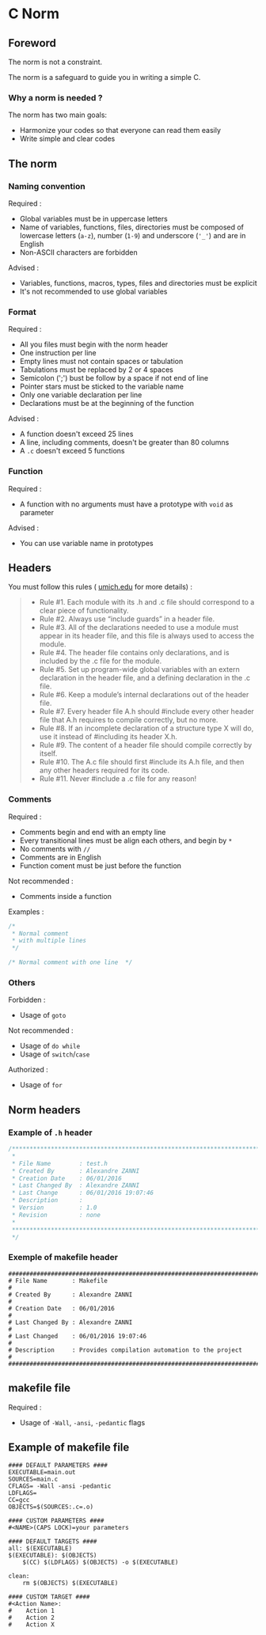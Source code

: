 # C Norm

## Foreword

The norm is not a constraint.

The norm is a safeguard to guide you in writing a simple C.

### Why a norm is needed ?

The norm has two main goals:

+ Harmonize your codes so that everyone can read them easily
+ Write simple and clear codes

## The norm

### Naming convention

Required :
* Global variables must be in uppercase letters
* Name of variables, functions, files, directories must be composed of lowercase letters (`a-z`), number (`1-9`) and underscore (`'_'`) and are in English
* Non-ASCII characters are forbidden

Advised :
* Variables, functions, macros, types, files and directories must be explicit
* It's not recommended to use global variables

### Format

Required :
* All you files must begin with the norm header
* One instruction per line
* Empty lines must not contain spaces or tabulation
* Tabulations must be replaced by 2 or 4 spaces
* Semicolon (';') bust be follow by a space if not end of line
* Pointer stars must be sticked to the variable name
* Only one variable declaration per line
* Declarations must be at the beginning of the function

Advised :
* A function doesn't exceed 25 lines
* A line, including comments, doesn't be greater than 80 columns
* A `.c` doesn't exceed 5 functions


### Function

Required :
* A function with no arguments must have a prototype with `void` as parameter

Advised :
* You can use variable name in prototypes

## Headers

You must follow this rules ( [umich.edu](http://umich.edu/~eecs381/handouts/CHeaderFileGuidelines.pdf) for more details) :
> + Rule #1. Each module with its .h and .c file should correspond to a clear piece of functionality.
> + Rule #2. Always use “include guards” in a header file.
> + Rule #3. All of the declarations needed to use a module must appear in its header file, and this file is always used to access the module.
> + Rule #4. The header file contains only declarations, and is included by the .c file for the module.
> + Rule #5. Set up program-wide global variables with an extern declaration in the header file, and a defining declaration in the .c file.
> + Rule #6. Keep a module’s internal declarations out of the header file.
> + Rule #7. Every header file A.h should #include every other header file that A.h requires to compile correctly, but no more.
> + Rule #8. If an incomplete declaration of a structure type X will do, use it instead of #including its header X.h.
> + Rule #9. The content of a header file should compile correctly by itself.
> + Rule #10. The A.c file should first #include its A.h file, and then any other headers required for its code.
> + Rule #11. Never #include a .c file for any reason!

### Comments

Required :
* Comments begin and end with an empty line
* Every transitional lines must be align each others, and begin by `*`
* No comments with `//`
* Comments are in English
* Function coment must be just before the function

Not recommended :
* Comments inside a function

Examples :

~~~ c
/*
 * Normal comment
 * with multiple lines
 */

/* Normal comment with one line  */
~~~

### Others

Forbidden :
* Usage of `goto`

Not recommended :
* Usage of `do while`
* Usage of `switch`/`case`

Authorized :
* Usage of `for`

## Norm headers

### Example of `.h` header

~~~ c
/******************************************************************************
 *
 * File Name        : test.h
 * Created By       : Alexandre ZANNI
 * Creation Date    : 06/01/2016
 * Last Changed By  : Alexandre ZANNI
 * Last Change      : 06/01/2016 19:07:46
 * Description      :
 * Version          : 1.0
 * Revision         : none
 *
 ******************************************************************************
 */
~~~

### Exemple of makefile header

~~~
###############################################################################
# File Name       : Makefile                                                  #
# Created By      : Alexandre ZANNI                                           #
# Creation Date   : 06/01/2016                                                #
# Last Changed By : Alexandre ZANNI                                           #
# Last Changed    : 06/01/2016 19:07:46                                       #
# Description     : Provides compilation automation to the project            #
###############################################################################
~~~

## makefile file

Required :
* Usage of `-Wall`, `-ansi`, `-pedantic` flags

## Example of makefile file
~~~ gherkin
#### DEFAULT PARAMETERS ####
EXECUTABLE=main.out
SOURCES=main.c
CFLAGS= -Wall -ansi -pedantic
LDFLAGS=
CC=gcc
OBJECTS=$(SOURCES:.c=.o)

#### CUSTOM PARAMETERS ####
#<NAME>(CAPS LOCK)=your parameters

#### DEFAULT TARGETS ####
all: $(EXECUTABLE)
$(EXECUTABLE): $(OBJECTS)
	$(CC) $(LDFLAGS) $(OBJECTS) -o $(EXECUTABLE)

clean:
    rm $(OBJECTS) $(EXECUTABLE)

#### CUSTOM TARGET ####
#<Action Name>:
#    Action 1
#    Action 2
#    Action X

~~~
